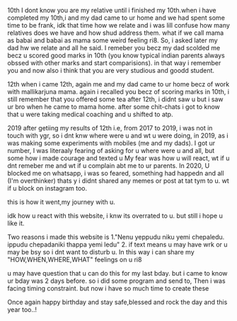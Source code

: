 10th
I dont know you are my relative until i finished my 10th.when i have completed my 10th,i and my dad came to ur home and we had spent some time
to be frank, idk that time how we relate and i was lill confuse how many relatives does we have and how shud address them. what if we call mama as babai and babai as mama some weird feeling ri8.
So, i asked later my dad hw we relate and all he said. I remeber you becz my dad scolded me becz u scored good marks in 10th (you know typical indian parents always obssed with other marks and start comparisions).
in that way i remember you and now also i think that you are very studious and goodd student.

12th
when i came 12th, again me and my dad came to ur home becz of work with mallikarjuna mama. again i recalled you becz of scoring marks in 10th, i still remember that you offered some tea 
after 12th, i didnt saw u but i saw ur bro when he came to mama home. after some chit-chats i got to know  that u were taking medical coaching and u shifted to atp.

2019
after getiing my results of 12th i.e, from 2017 to 2019, i was not in touch with ygr, so i dnt knw where were u and wt u were doing,
in 2019, as i was making some experiments with mobiles (me and my dads). I got ur number, I was literaaly fearing of asking for u where were u and all, but some how i made courage and texted u
My fear was how u will react, wt if u dnt remeber me and wt if u complain abt me to ur parents.
In 2020, U blocked me on whatsapp, i was so feared, something had happedn and all (I'm overthinker) thats y i didnt shared any memes or post at tat tym to u. wt if u block on instagram too.

this is how it went,my journey with u.

idk how u react with this website, i knw its overrated to u. but still i hope u like it. 

Two reasons i made this website is 
1."Nenu yeppudu niku yemi chepaledu. ippudu chepadaniki thappa yemi ledu"
2. if text means u may have wrk or u may be bsy so i dnt want to disturb u. In this way i can share my "HOW,WHEN,WHERE,WHAT" feelings on u ri8

u may have question that u can do this for my last bday. but i came to know ur bday was 2 days before. so i did some program and send to, Then i was facing timing constraint. but now i have so much time to  create these 

Once again happy birthday and stay safe,blessed and rock the day and this year too..!

